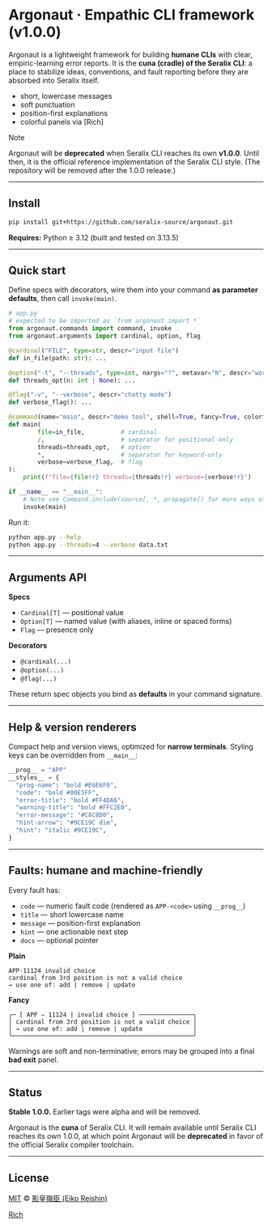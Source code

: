 # Argonaut · Empathic CLI framework (v1.0.0)

Argonaut is a lightweight framework for building **humane CLIs** with clear, empiric-learning error reports. It is the **cuna (cradle) of the Seralix CLI**: a place to stabilize ideas, conventions, and fault reporting before they are absorbed into Seralix itself.

* short, lowercase messages
* soft punctuation
* position-first explanations
* colorful panels via [Rich]

> [!NOTE]
> Argonaut will be **deprecated** when Seralix CLI reaches its own **v1.0.0**. 
> Until then, it is the official reference implementation of the Seralix CLI style.
> (The repository will be removed after the 1.0.0 release.)

---

## Install

```bash
pip install git+https://github.com/seralix-source/argonaut.git
```

**Requires:** Python ≥ 3.12 (built and tested on 3.13.5)

---

## Quick start

Define specs with decorators, wire them into your command **as parameter defaults**, then call `invoke(main)`.

```python
# app.py
# expected to be imported as `from argonaut import *`
from argonaut.commands import command, invoke
from argonaut.arguments import cardinal, option, flag

@cardinal("FILE", type=str, descr="input file")
def in_file(path: str): ...

@option("-t", "--threads", type=int, nargs="?", metavar="N", descr="worker threads")
def threads_opt(n: int | None): ...

@flag("-v", "--verbose", descr="chatty mode")
def verbose_flag(): ...

@command(name="main", descr="demo tool", shell=True, fancy=True, colorful=True, deferred=True)
def main(
        file=in_file,          # cardinal 
        /,                     # separator for positional-only
        threads=threads_opt,   # option
        *,                     # separator for keyword-only
        verbose=verbose_flag,  # flag
):
    print(f"file={file!r} threads={threads!r} verbose={verbose!r}")

if __name__ == "__main__":
    # Note see Command.include(source[, *, propagate]) for more ways of create delegated commands.
    invoke(main)
```

Run it:

```bash
python app.py --help
python app.py --threads=4 --verbose data.txt
```

---

## Arguments API

**Specs**

* `Cardinal[T]` — positional value
* `Option[T]`   — named value (with aliases, inline or spaced forms)
* `Flag`        — presence only

**Decorators**

* `@cardinal(...)`
* `@option(...)`
* `@flag(...)`

These return spec objects you bind as **defaults** in your command signature.

---

## Help & version renderers

Compact help and version views, optimized for **narrow terminals**. Styling keys can be overridden from `__main__`:

```python
__prog__ = "APP"
__styles__ = {
  "prog-name": "bold #E6E6F0",
  "code": "bold #00E5FF",
  "error-title": "bold #FF4DA6",
  "warning-title": "bold #FFC2E0",
  "error-message": "#C8C8D0",
  "hint-arrow": "#9CE19C dim",
  "hint": "italic #9CE19C",
}
```

---

## Faults: humane and machine-friendly

Every fault has:

* `code` — numeric fault code (rendered as `APP-<code>` using `__prog__`)
* `title` — short lowercase name
* `message` — position-first explanation
* `hint` — one actionable next step
* `docs` — optional pointer

**Plain**

```
APP-11124 invalid choice
cardinal from 3rd position is not a valid choice
→ use one of: add | remove | update
```

**Fancy**

```
╭─ [ APP — 11124 | invalid choice ] ───────────────╮
│ cardinal from 3rd position is not a valid choice │
│ → use one of: add | remove | update              │
╰──────────────────────────────────────────────────╯ 
```

Warnings are soft and non-terminative; errors may be grouped into a final **bad exit** panel.

---

## Status

**Stable 1.0.0.**
Earlier tags were alpha and will be removed.

Argonaut is the **cuna** of Seralix CLI. It will remain available until Seralix CLI reaches its own 1.0.0, at which point Argonaut will be **deprecated** in favor of the official Seralix compiler toolchain.

---

## License

[MIT](https://github.com/seralix-source/argonaut/blob/main/license) © [影皇嶺臣 (Eiko Reishin)](https://github.com/eiko-reishin)

[Rich](https://github.com/textualize/rich)

